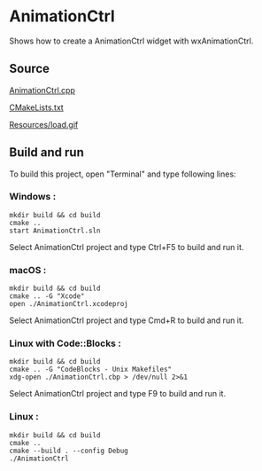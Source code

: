 # AnimationCtrl

Shows how to create a AnimationCtrl widget with wxAnimationCtrl.

## Source

[AnimationCtrl.cpp](AnimationCtrl.cpp)

[CMakeLists.txt](CMakeLists.txt)

[Resources/load.gif](Resources/load.gif)

## Build and run

To build this project, open "Terminal" and type following lines:

### Windows :

``` shell
mkdir build && cd build
cmake .. 
start AnimationCtrl.sln
```

Select AnimationCtrl project and type Ctrl+F5 to build and run it.

### macOS :

``` shell
mkdir build && cd build
cmake .. -G "Xcode"
open ./AnimationCtrl.xcodeproj
```

Select AnimationCtrl project and type Cmd+R to build and run it.

### Linux with Code::Blocks :

``` shell
mkdir build && cd build
cmake .. -G "CodeBlocks - Unix Makefiles"
xdg-open ./AnimationCtrl.cbp > /dev/null 2>&1
```

Select AnimationCtrl project and type F9 to build and run it.

### Linux :

``` shell
mkdir build && cd build
cmake .. 
cmake --build . --config Debug
./AnimationCtrl
```
